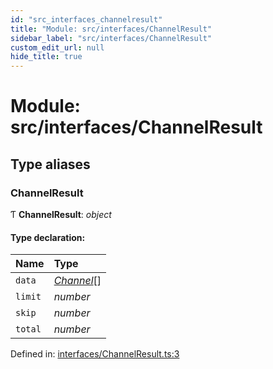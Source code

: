 ```yaml
---
id: "src_interfaces_channelresult"
title: "Module: src/interfaces/ChannelResult"
sidebar_label: "src/interfaces/ChannelResult"
custom_edit_url: null
hide_title: true
---
```


# Module: src/interfaces/ChannelResult

## Type aliases

### ChannelResult

Ƭ **ChannelResult**: *object*

#### Type declaration:

| Name | Type |
| :------ | :------ |
| `data` | [*Channel*](src_interfaces_channel.md#channel)[] |
| `limit` | *number* |
| `skip` | *number* |
| `total` | *number* |

Defined in: [interfaces/ChannelResult.ts:3](https://github.com/xr3ngine/xr3ngine/blob/2d83606b6/packages/common/src/interfaces/ChannelResult.ts#L3)
